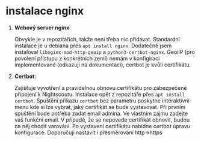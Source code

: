 # instalace nginx
1. **Webový server nginx**:


    Obvykle je v repozitářích, takže není třeba nic přidávat. Standardní instalace je u debiana přes ```apt install nginx```. 
    Dodatečně jsem instaloval ```libnginx-mod-http-geoip``` a ```python3-certbot-nginx```. GeoiIP (pro povolení přístupu z konkrétních zemí) 
    nemám v konfigiraci implementované (odkazuji na dokumentaci), certbot je kvůli certifikátu.

2. **Certbot**:

    Zajišťuje vyvotření a pravidelnou obnovu certifikátu pro zabezpečené připojení k Nightscoutu. Instalace opět z repozitáře přes ```apt install certbot```. 
    Spuštění příkazu ```certbot``` bez parametru poskytne interaktivní menu kde si lze vybrat, jaký certifikát se bude vystavovat. Při prvním spuštění bude potřeba zadat email admina. 
    Ve vlastním zájmu zadejte váš funkční email. V případě, že se nepovede certifikát obnovit, budou na něj chodit varování. Po vystavení certifikátu nabídne certbot úpravu konfigurace.
    Doporučuji nastavit i přesměrování http→https 
  
